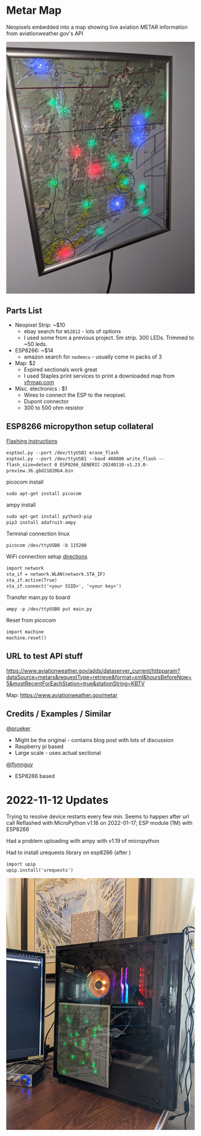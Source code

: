 # Metar Map
Neopixels embedded into a map showing live aviation METAR information from aviationweather.gov's API

![framed image](images/framed.jpg)

## Parts List
* Neopixel Strip: ~$10
  * ebay search for `WS2812` - lots of options
  * I used some from a previous project. 5m strip. 300 LEDs. Trimmed to ~50 leds.
* ESP8266: ~$14
  * amazon search for `nodemcu` - usually come in packs of 3
* Map:  $2
  * Expired sectionals work great
  * I used Staples print services to print a downloaded map from [vfrmap.com](vfrmap.com)
* Misc. electronics : $1
  * Wires to connect the ESP to the neopixel. 
  * Dupont connector
  * 300 to 500 ohm resistor

## ESP8266 micropython setup collateral

[Flashing instructions](https://docs.micropython.org/en/latest/esp8266/tutorial/intro.html)

```
esptool.py --port /dev/ttyUSB1 erase_flash
esptool.py --port /dev/ttyUSB1 --baud 460800 write_flash --flash_size=detect 0 ESP8266_GENERIC-20240110-v1.23.0-preview.36.gbd21820b4.bin 
```

picocom install
```
sudo apt-get install picocom
```

ampy install
```
sudo apt-get install python3-pip
pip3 install adafruit-ampy
```
Terminal connection linux
```
picocom /dev/ttyUSB0 -b 115200
```

WiFi connection setup [directions](https://docs.micropython.org/en/latest/esp8266/tutorial/network_basics.html)
```
import network
sta_if = network.WLAN(network.STA_IF)
sta_if.active(True)
sta_if.connect('<your SSID>', '<your key>')
```

Transfer main.py to board
```
ampy -p /dev/ttyUSB0 put main.py
```

Reset from picocom
```
import machine
machine.reset()
```

## URL to test API stuff
https://www.aviationweather.gov/adds/dataserver_current/httpparam?dataSource=metars&requestType=retrieve&format=xml&hoursBeforeNow=5&mostRecentForEachStation=true&stationString=KBTV

Map: https://www.aviationweather.gov/metar

## Credits / Examples / Similar

[@prueker](https://github.com/prueker/METARMap)
* Might be the original - contains blog post with lots of discussion
* Raspberry pi based
* Large scale - uses actual sectional

[@flynnguy](https://github.com/flynnguy/metar-map)
* ESP8266 based

# 2022-11-12 Updates

Trying to resolve device restarts every few min. Seems to happen after url call
Reflashed with MicroPython v1.18 on 2022-01-17; ESP module (1M) with ESP8266

Had a problem uploading with ampy with v1.19 of micropython

Had to install urequests library on esp8266 (after <establish a network connection as a station>)
```
import upip
upip.install('urequests')
```

![framed image](images/metar_map_inside_case.jpg)


